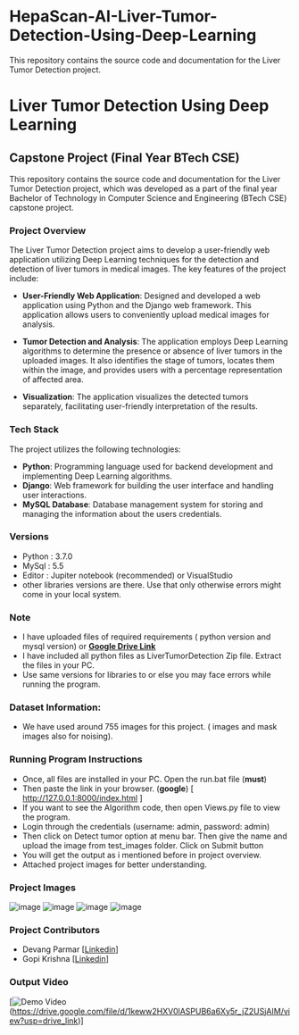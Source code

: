 # HepaScan-AI-Liver-Tumor-Detection-Using-Deep-Learning
This repository contains the source code and documentation for the Liver Tumor Detection project.

# Liver Tumor Detection Using Deep Learning

## Capstone Project (Final Year BTech CSE)

This repository contains the source code and documentation for the Liver Tumor Detection project, which was developed as a part of the final year Bachelor of Technology in Computer Science and Engineering (BTech CSE) capstone project.

### Project Overview

The Liver Tumor Detection project aims to develop a user-friendly web application utilizing Deep Learning techniques for the detection and detection of liver tumors in medical images. The key features of the project include:

- **User-Friendly Web Application**: Designed and developed a web application using Python and the Django web framework. This application allows users to conveniently upload medical images for analysis.

- **Tumor Detection and Analysis**: The application employs Deep Learning algorithms to determine the presence or absence of liver tumors in the uploaded images. It also identifies the stage of tumors, locates them within the image, and provides users with a percentage representation of affected area.

- **Visualization**: The application visualizes the detected tumors separately, facilitating user-friendly interpretation of the results.

### Tech Stack

The project utilizes the following technologies:

- **Python**: Programming language used for backend development and implementing Deep Learning algorithms.
- **Django**: Web framework for building the user interface and handling user interactions.
- **MySQL Database**: Database management system for storing and managing the information about the users credentials.

### Versions
- Python   : 3.7.0
- MySql    : 5.5
- Editor   : Jupiter notebook (recommended) or VisualStudio   
- other libraries versions are there. Use that only otherwise errors might come in your local system.

### Note
- I have uploaded files of required requirements ( python version and mysql version) or <a href="https://drive.google.com/drive/folders/1xNZrCv-brEJmQ0ELoge_Q_57qGuJqEu4" target="_blank"><strong> Google Drive Link </strong></a>
- I have included all python files as LiverTumorDetection Zip file. Extract the files in your PC.
- Use same versions for libraries to or else you may face errors while running the program.

### Dataset Information:
- We have used around 755 images for this project. ( images and mask images also for noising).

### Running Program Instructions
- Once, all files are installed in your PC. Open the run.bat file (**must**)
- Then paste the link in your browser. (**google**) [ http://127.0.0.1:8000/index.html ]
- If you want to see the Algorithm code, then open Views.py file to view the program.
- Login through the credentials (username: admin, password: admin)
- Then click on Detect tumor option at menu bar. Then give the name and upload the image from test_images folder. Click on Submit button
- You will get the output as i mentioned before in project overview.
- Attached project images for better understanding.

### Project Images
![image](https://github.com/user-attachments/assets/d936145c-30b6-4206-97c8-f790e04c8442)
![image](https://github.com/user-attachments/assets/ab8ba272-4289-4f99-bc7e-dff4b9a3ab45)
![image](https://github.com/user-attachments/assets/63c76ea2-3d82-4abf-965b-9f85d5f24f36)
![image](https://github.com/user-attachments/assets/f18ebf42-a106-46af-b64d-832cfb60eda7)




### Project Contributors
- Devang Parmar [<a href ="https://www.linkedin.com/in/devangparmar185/" target="_blank">Linkedin</a>]
- Gopi Krishna [<a href ="https://www.linkedin.com/in/gopi76/" target="_blank">Linkedin</a>]

### Output Video
[![Demo Video](![image](https://github.com/user-attachments/assets/b5f113bf-b6b8-420c-9fe4-fdffb5d31b72)
)(https://drive.google.com/file/d/1keww2HXV0lASPUB6a6Xy5r_jZ2USjAIM/view?usp=drive_link)]


